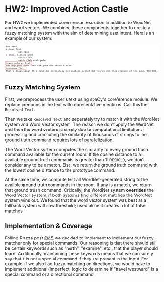 # HW2: Improved Action Castle

For HW2 we implemented corererence resolution in addition to WordNet and word vectors. We combined these components together to create a fuzzy matching system with the aim of determining user intent. Here is an example of our system:

<img src="https://raw.githubusercontent.com/kirubarajan/cis700-8_hw2/master/fish.png" />

## Fuzzy Matching System

First, we preprocess the user's text using spaCy's coreference module. We replace prenouns in the text with representative mentions. Call this the `Resolved Text`. 

Then we take `Resolved Text` and seperately try to match it with the WordNet system and Word Vector system. The reason we don't apply the WordNet and then the word vectors is simply due to computational limitations; processing and computing the similarity of thousands of strings to the ground truth command requires lots of parallelization.

The Word Vector system computes the similarity to every ground trush command available for the current room. If the cosine distance to all available ground trush commands is greater than `THRESHOLD`, we don't consider any to be a match. Else, we return the ground truth command with the lowest cosine distance to the prototype command.

At the same time, we compute test all WordNet-generated string to the availble ground truth commands in the room. If any is a match, we return that ground trush command. Critically, the WordNet system **overrides** the Word Vector system; if both systems find different matches the WordNet system wins out. We found that the word vector system was best as a fallback system with low threshold; used alone it creates a lot of false matches.

## Implementation & Coverage

Folling Piazza post [@45](https://piazza.com/class/k5h8qsu88sh1v7?cid=45) we decided to implement to implement our fuzzy matcher only for special commands. Our reasoning is that there should still be certain keywords such as "north", "examine", etc., that the player should learn. Additionally, maintaining these keywords means that we can surely say that it is not a special command if they are present in the input. For example, if we also had fuzzy matching on directions, we would have to implement additional (imperfect) logic to determine if "travel westward" is a special command or a directional command.
